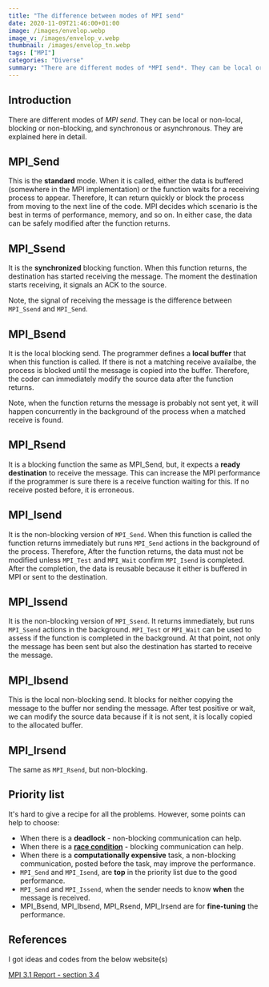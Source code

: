 ```yaml
---
title: "The difference between modes of MPI send"
date: 2020-11-09T21:46:00+01:00
image: /images/envelop.webp
image_v: /images/envelop_v.webp
thumbnail: /images/envelop_tn.webp
tags: ["MPI"]
categories: "Diverse"
summary: "There are different modes of *MPI send*. They can be local or non-local, blocking or non-blocking, and synchronous or asynchronous. They are explained here in detail. "
---
```


## Introduction

There are different modes of *MPI send*. They can be local or non-local, blocking or non-blocking, and synchronous or asynchronous. They are explained here in detail.


## MPI_Send

This is the **standard** mode. When it is called, either the data is buffered (somewhere in the MPI implementation) or the function waits for a receiving process to appear. 
Therefore, It can return quickly or block the process from moving to the next line of the code. MPI decides which scenario is the best in terms of performance, memory, and so on. 
In either case, the data can be safely modified after the function returns. 


## MPI_Ssend

It is the **synchronized** blocking function. When this function returns, the destination has started receiving the message. The moment the destination starts receiving, it signals an ACK to the source.

Note, the signal of receiving the message is the difference between `MPI_Ssend` and `MPI_Send`. 

## MPI_Bsend

It is the local blocking send. The programmer defines a **local buffer** that when this function is called. If there is not a matching receive availalbe, the process is blocked until the message is copied into the buffer. Therefore, the coder can immediately modify the source data after the function returns. 

Note, when the function returns the message is probably not sent yet, it will happen concurrently in the background of the process when a matched receive is found.

## MPI_Rsend

It is a blocking function the same as MPI_Send, but, it expects a **ready destination** to receive the message. This can increase the MPI performance if the programmer is sure there is a receive function waiting for this. If no receive posted before, it is erroneous.

## MPI_Isend

It is the non-blocking version of `MPI_Send`. When this function is called the function returns immediately but runs `MPI_Send` actions in the background of the process.  Therefore, After the function returns, the data must not be modified unless `MPI_Test` and `MPI_Wait` confirm `MPI_Isend` is completed. After the completion, the data is reusable because it either is buffered in MPI or sent to the destination.   

## MPI_Issend

It is the non-blocking version of `MPI_Ssend`. It returns immediately, but runs `MPI_Ssend` actions in the background.  `MPI_Test` or `MPI_Wait` can be used to assess if the function is completed in the background. At that point, not only the message has been sent but also the destination has started to receive the message.

## MPI_Ibsend

 This is the local non-blocking send. It blocks for neither copying the message to the buffer nor sending the message. After test positive or wait, we can modify the source data because if it is not sent, it is locally copied to the allocated buffer.

## MPI_Irsend

The same as `MPI_Rsend`, but non-blocking.

## Priority list

It's hard to give a recipe for all the problems. However, some points can help to choose:

- When there is a **deadlock** - non-blocking communication can help.
- When there is a [**race condition**](https://iamsorush.com/posts/mpi-race-condition/) - blocking communication can help.
- When there is a **computationally expensive** task, a non-blocking communication, posted before the task, may improve the performance.
- `MPI_Send` and `MPI_Isend`, are **top** in the priority list due to the good performance.
- `MPI_Send` and `MPI_Issend`, when the sender needs to know **when** the message is received.
- MPI_Bsend, MPI_Ibsend, MPI_Rsend, MPI_Irsend are for **fine-tuning** the performance.


## References

I got ideas and codes from the below website(s)

[MPI 3.1 Report - section 3.4](https://www.mpi-forum.org/docs/mpi-3.1/mpi31-report.pdf)


